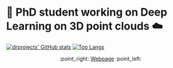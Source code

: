 # :telescope: PhD student working on Deep Learning on 3D point clouds :cloud:

[![drprojects' GitHub stats](https://github-readme-stats.vercel.app/api?username=drprojects&hide=prs,contribs&show_icons=true&theme=dracula)](https://github.com/anuraghazra/github-readme-stats) [![Top Langs](https://github-readme-stats.vercel.app/api/top-langs/?username=drprojects&layout=compact)](https://github.com/anuraghazra/github-readme-stats)

<p align="center">
  :point_right: <a href="[https://www.w3schools.com](https://drprojects.github.io/drprojects)">Webpage</a> :point_left:
</p>

